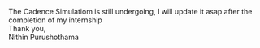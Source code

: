 The Cadence Simulatiom is still undergoing, I will update it asap after the completion of my internship <br>
Thank you, <br>
Nithin Purushothama 
